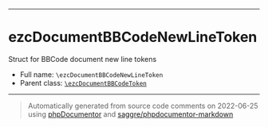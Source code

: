 ***

# ezcDocumentBBCodeNewLineToken

Struct for BBCode document new line tokens

* Full name: `\ezcDocumentBBCodeNewLineToken`
* Parent class: [`\ezcDocumentBBCodeToken`](./ezcDocumentBBCodeToken.md)

***
> Automatically generated from source code comments on 2022-06-25 using [phpDocumentor](http://www.phpdoc.org/) and [saggre/phpdocumentor-markdown](https://github.com/Saggre/phpDocumentor-markdown)
